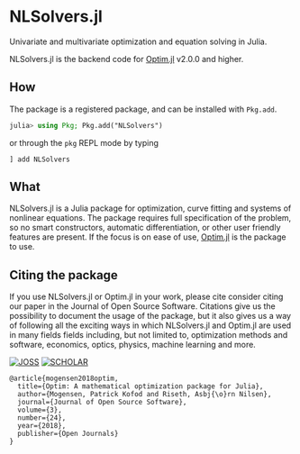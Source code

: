 # NLSolvers.jl

Univariate and multivariate optimization and equation solving in Julia.

NLSolvers.jl is the backend code for [Optim.jl](https://github.com/JuliaNLSolvers/Optim.jl) v2.0.0 and higher.

## How

The package is a registered package, and can be installed with `Pkg.add`.

```julia
julia> using Pkg; Pkg.add("NLSolvers")
```
or through the `pkg` REPL mode by typing
```
] add NLSolvers
```

## What
NLSolvers.jl is a Julia package for optimization, curve fitting and
systems of nonlinear equations. The package requires full specification
of the problem, so no smart constructors, automatic differentiation, or
other user friendly features are present. If the focus is on ease of use,
[Optim.jl](https://github.com/JuliaNLSolvers/Optim.jl) is the package to
use.

## Citing the package
If you use NLSolvers.jl or Optim.jl in your work, please cite
consider citing our paper in the Journal of Open Source Software. Citations
give us the possibility to document the usage of the package, but it also
gives us a way of following all the exciting ways in which NLSolvers.jl and
Optim.jl are used in many fields fields including, but not limited to, optimization
methods and software, economics, optics, physics, machine learning and more.

[![JOSS](http://joss.theoj.org/papers/10.21105/joss.00615/status.svg)](https://doi.org/10.21105/joss.00615) [![SCHOLAR](https://img.shields.io/badge/google-scholar-informational)](https://scholar.google.com/scholar?cluster=8284109979069908974&hl=en&as_sdt=2005)

```
@article{mogensen2018optim,
  title={Optim: A mathematical optimization package for Julia},
  author={Mogensen, Patrick Kofod and Riseth, Asbj{\o}rn Nilsen},
  journal={Journal of Open Source Software},
  volume={3},
  number={24},
  year={2018},
  publisher={Open Journals}
}
```
